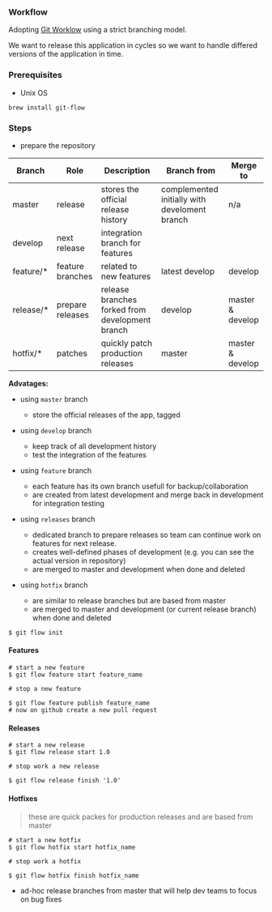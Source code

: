 ### Workflow

Adopting [Git Worklow](https://nvie.com/posts/a-successful-git-branching-model/) using a strict branching model.

We want to release this application in cycles so we want to handle differed versions of the application in time.


### Prerequisites

* Unix OS

```
brew install git-flow
```

### Steps
* prepare the repository

| Branch  | Role| Description | Branch from| Merge to |
| ------------- | ------------- | ------------- | ------------- | ------------- |
| master  | release  | stores the official release history  |complemented initially with develoment branch |n/a|
| develop  | next release  | integration branch for features |
| feature/*| feature branches | related to new features | latest develop | develop|
| release/*| prepare releases |release branches forked from development branch | develop| master & develop |
| hotfix/*| patches | quickly patch production releases |master| master & develop |



**Advatages:**
* using `master` branch
    * store the official releases of the app, tagged

* using `develop` branch
    * keep track of all development history
    * test the integration of the features

* using `feature` branch
    * each feature has its own branch usefull for backup/collaboration
    * are created from latest development and merge back in development for integration testing

* using `releases` branch
   * dedicated branch to prepare releases so team can continue work on features for next release.
   * creates well-defined phases of development (e.g. you can see the actual version in repository)
   * are merged to master and development when done and deleted

* using `hotfix` branch
    * are similar to release branches but are based from master
    * are merged to master and development (or current release branch) when done and deleted

```
$ git flow init
```

#### Features

```
# start a new feature
$ git flow feature start feature_name

# stop a new feature

$ git flow feature publish feature_name
# now on github create a new pull request
```

#### Releases

```
# start a new release
$ git flow release start 1.0

# stop work a new release

$ git flow release finish '1.0'
```

#### Hotfixes
> these are quick packes for production releases and are based from master

```
# start a new hotfix
$ git flow hotfix start hotfix_name

# stop work a hotfix

$ git flow hotfix finish hotfix_name
```

* ad-hoc release branches from master that will help dev teams to focus on bug fixes

